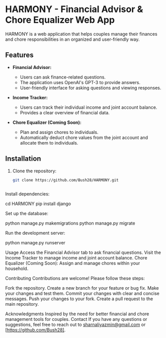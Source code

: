 # HARMONY - Financial Advisor & Chore Equalizer Web App

HARMONY is a web application that helps couples manage their finances and chore responsibilities in an organized and user-friendly way.

## Features

- **Financial Advisor:**
  - Users can ask finance-related questions.
  - The application uses OpenAI's GPT-3 to provide answers.
  - User-friendly interface for asking questions and viewing responses.

- **Income Tracker:**
  - Users can track their individual income and joint account balance.
  - Provides a clear overview of financial data.

- **Chore Equalizer (Coming Soon):**
  - Plan and assign chores to individuals.
  - Automatically deduct chore values from the joint account and allocate them to individuals.

## Installation

1. Clone the repository:

   ```bash
   git clone https://github.com/Bush28/HARMONY.git



Install dependencies:

cd HARMONY
pip install django


Set up the database:

python manage.py makemigrations
python manage.py migrate

Run the development server:

python manage.py runserver




Usage
Access the Financial Advisor tab to ask financial questions.
Visit the Income Tracker to manage income and joint account balance.
Chore Equalizer (Coming Soon): Assign and manage chores within your household.

 



Contributing
Contributions are welcome! Please follow these steps:

Fork the repository.
Create a new branch for your feature or bug fix.
Make your changes and test them.
Commit your changes with clear and concise messages.
Push your changes to your fork.
Create a pull request to the main repository.



Acknowledgments
Inspired by the need for better financial and chore management tools for couples.
Contact
If you have any questions or suggestions, feel free to reach out to sharnaliyazmin@gmail.com or [https://github.com/Bush28].



































<!-- # HARMONY
PHASE-5 PROJECT
Description 📝
This is a magical platform that helps couples not fight over money and chores. It's like a fairy godparent but for grown-ups! 💰

Features :
Joint Account Management: Like a piggy bank for both of you!
Income Tracker: Knows where your gold coins come from.
Expense Logging: Keeps track of what you buy, like a shopping list!
Equal Contribution Calculator: Makes sure both put the fair amount(proportionate to income) of candies in the jar.
Chore Equalizer: Like a chore chart with added monetary value
Bill Reminders: just to make the website more handy 
Savings Goals: Helps you save for that big travel plan you have!
Financial Advisor: Like a magic 8-ball for money stuff.

Tech Stack :
Backend: Python, Django
Frontend: React.js
Database: PostgreSQL
Other: GPT ML API for the advisor part(might keep it for future work) -->
